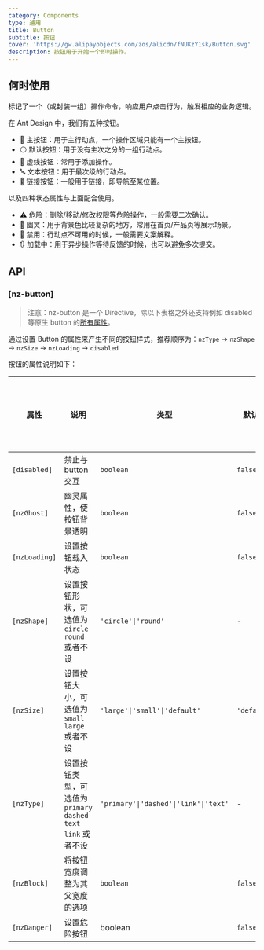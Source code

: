 ```yaml
---
category: Components
type: 通用
title: Button
subtitle: 按钮
cover: 'https://gw.alipayobjects.com/zos/alicdn/fNUKzY1sk/Button.svg'
description: 按钮用于开始一个即时操作。
---
```


## 何时使用

标记了一个（或封装一组）操作命令，响应用户点击行为，触发相应的业务逻辑。

在 Ant Design 中，我们有五种按钮。

- 🔵 主按钮：用于主行动点，一个操作区域只能有一个主按钮。
- ⚪️ 默认按钮：用于没有主次之分的一组行动点。
- 🫥 虚线按钮：常用于添加操作。
- 🔤 文本按钮：用于最次级的行动点。
- 🔗 链接按钮：一般用于链接，即导航至某位置。

以及四种状态属性与上面配合使用。

- ⚠️ 危险：删除/移动/修改权限等危险操作，一般需要二次确认。
- 👻 幽灵：用于背景色比较复杂的地方，常用在首页/产品页等展示场景。
- 🚫 禁用：行动点不可用的时候，一般需要文案解释。
- 🔃 加载中：用于异步操作等待反馈的时候，也可以避免多次提交。

## API

### [nz-button]

> 注意：nz-button 是一个 Directive，除以下表格之外还支持例如 disabled 等原生 button 的[所有属性](https://developer.mozilla.org/zh-CN/docs/Web/HTML/Element/button)。

通过设置 Button 的属性来产生不同的按钮样式，推荐顺序为：`nzType` -> `nzShape` -> `nzSize` -> `nzLoading` -> `disabled`

按钮的属性说明如下：

| 属性          | 说明                                                             | 类型                                  | 默认值      | 支持全局配置 |
| ------------- | ---------------------------------------------------------------- | ------------------------------------- | ----------- | ------------ |
| `[disabled]`  | 禁止与 button 交互                                               | `boolean`                             | `false`     |
| `[nzGhost]`   | 幽灵属性，使按钮背景透明                                         | `boolean`                             | `false`     |
| `[nzLoading]` | 设置按钮载入状态                                                 | `boolean`                             | `false`     |
| `[nzShape]`   | 设置按钮形状，可选值为 `circle` `round` 或者不设                 | `'circle'\|'round'`                   | -           |              |
| `[nzSize]`    | 设置按钮大小，可选值为 `small` `large` 或者不设                  | `'large'\|'small'\|'default'`         | `'default'` | ✅           |
| `[nzType]`    | 设置按钮类型，可选值为 `primary` `dashed` `text` `link` 或者不设 | `'primary'\|'dashed'\|'link'\|'text'` | -           |
| `[nzBlock]`   | 将按钮宽度调整为其父宽度的选项                                   | `boolean`                             | `false`     |
| `[nzDanger]`  | 设置危险按钮                                                     | boolean                               | `false`     |              |
